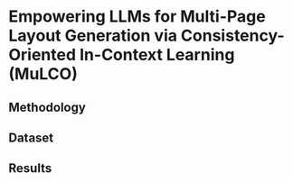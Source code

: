 # Empowering LLMs for Multi-Page Layout Generation via Consistency-Oriented In-Context Learning (MuLCO)
## Methodology


## Dataset


## Results

